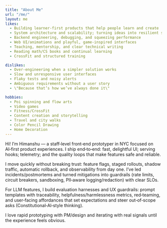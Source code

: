 ```yaml
---
title: "About Me"
url: "/me/"
layout: me
likes:
  - Building learner-first products that help people learn and create
  - System architecture and scalability; turning ideas into resilient systems
  - Backend engineering, debugging, and squeezing performance
  - Web UI/animations and playful, game-inspired interfaces
  - Teaching, mentorship, and clear technical writing
  - Reading math/CS books and continual learning
  - CrossFit and structured training

dislikes:
  - Over-engineering when a simpler solution works
  - Slow and unresponsive user interfaces
  - Flaky tests and noisy alerts
  - Ambiguous requirements without a user story
  - \"Because that’s how we’ve always done it\"

hobbies:
  - Poi spinning and flow arts
  - Video games
  - Fitness/CrossFit
  - Content creation and storytelling
  - Travel and city walks
  - Color Pencil Drawing
  - Home Decoration
---
```


Hi! I’m Himanshu — a staff‑level front‑end prototyper in NYC focused on AI‑first product experiences. I ship end‑to‑end: fast, delightful UI; serving hooks; telemetry; and the quality loops that make features safe and reliable.

I move quickly without breaking trust: feature flags, staged rollouts, shadow traffic, automatic rollback, and observability from day one. I’ve led incidents/postmortems and turned mitigations into guardrails (rate limits, circuit breakers, sandboxing, PII‑aware logging/redaction) with clear SLOs.

For LLM features, I build evaluation harnesses and UX guardrails: prompt templates with traceability, helpfulness/harmlessness metrics, red‑teaming, and user‑facing affordances that set expectations and steer out‑of‑scope asks (Constitutional‑AI‑style thinking).

I love rapid prototyping with PM/design and iterating with real signals until the experience feels obvious.

